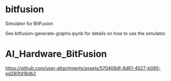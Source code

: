 # bitfusion
Simulator for BitFusion

See bitfusion-generate-graphs.ipynb for details on how to use the simulator.
# AI_Hardware_BitFusion



https://github.com/user-attachments/assets/570406df-8d61-4527-b095-ed280fd18db2


